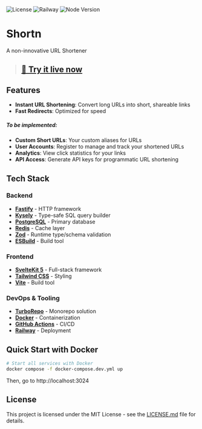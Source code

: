 <div align="left">
    <img src="https://img.shields.io/badge/license-MIT-blue.svg?logo=mit" alt="License" />
    <img src="https://img.shields.io/badge/Deployment-Railway-blueviolet" alt="Railway" />
    <img src="https://img.shields.io/badge/node-v24-44883e?logo=nodedotjs" alt="Node Version" />
</div>

# Shortn

A non-innovative URL Shortener

> ## **[🚀 Try it live now ](https://shortn.up.railway.app)**

## Features

- **Instant URL Shortening**: Convert long URLs into short, shareable links
- **Fast Redirects**: Optimized for speed

##### To be implemented:

- **Custom Short URLs**: Your custom aliases for URLs
- **User Accounts**: Register to manage and track your shortened URLs
- **Analytics**: View click statistics for your links
- **API Access**: Generate API keys for programmatic URL shortening

## Tech Stack

### Backend

- **[Fastify](https://fastify.dev/)** - HTTP framework
- **[Kysely](https://kysely.dev/)** - Type-safe SQL query builder
- **[PostgreSQL](https://www.postgresql.org/)** - Primary database
- **[Redis](https://redis.io/)** - Cache layer
- **[Zod](https://zod.dev/)** - Runtime type/schema validation
- **[ESBuild](https://esbuild.github.io/)** - Build tool

### Frontend

- **[SvelteKit 5](https://kit.svelte.dev/)** - Full-stack framework
- **[Tailwind CSS](https://tailwindcss.com/)** - Styling
- **[Vite](https://vite.dev)** - Build tool

### DevOps & Tooling

- **[TurboRepo](https://turbo.build/repo)** - Monorepo solution
- **[Docker](https://www.docker.com/)** - Containerization
- **[GitHub Actions](https://github.com/features/actions)** - CI/CD
- **[Railway](https://railway.app)** - Deployment

## Quick Start with Docker

```bash
# Start all services with Docker
docker compose -f docker-compose.dev.yml up
```

Then, go to http://localhost:3024

## License

This project is licensed under the MIT License - see the [LICENSE.md](LICENSE.md) file for details.

